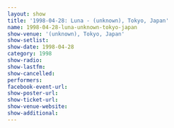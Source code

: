 ```yaml
---
layout: show
title: '1998-04-28: Luna - (unknown), Tokyo, Japan'
name: 1998-04-28-luna-unknown-tokyo-japan
show-venue: '(unknown), Tokyo, Japan'
show-setlist: 
show-date: 1998-04-28
category: 1998
show-radio: 
show-lastfm: 
show-cancelled: 
performers: 
facebook-event-url: 
show-poster-url: 
show-ticket-url: 
show-venue-website: 
show-additional: 
---
```


